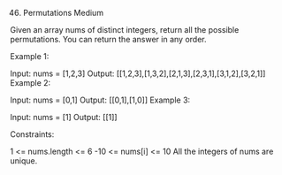 46. Permutations
Medium

Given an array nums of distinct integers, return all the possible permutations. You can return the answer in any order.



Example 1:

Input: nums = [1,2,3]
Output: [[1,2,3],[1,3,2],[2,1,3],[2,3,1],[3,1,2],[3,2,1]]
Example 2:

Input: nums = [0,1]
Output: [[0,1],[1,0]]
Example 3:

Input: nums = [1]
Output: [[1]]


Constraints:

1 <= nums.length <= 6
-10 <= nums[i] <= 10
All the integers of nums are unique.
